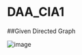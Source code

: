 # DAA_CIA1


##Given Directed Graph

![image](https://user-images.githubusercontent.com/73640313/213088501-a5de4845-aa77-498e-86dc-78e782a93a5a.png)

